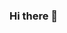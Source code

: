 ### Hi there 👋

<!--
**Ankittiwar9421/Ankittiwar9421** is a ✨ _special_ ✨ repository because its `README.md` (this file) appears on your GitHub profile.

Here are some ideas to get you started:

- 🔭 I’m currently working on ...website making
- 🌱 I’m currently learning ...c language
- 👯 I’m looking to collaborate on ...to help Or guide me
- 🤔 I’m looking for help with ...full dedication who can teach me 


